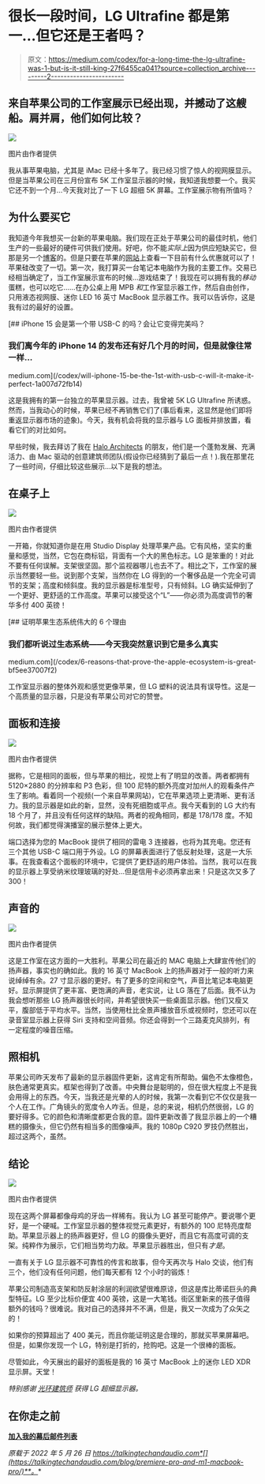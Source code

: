 # 很长一段时间，LG Ultrafine 都是第一…但它还是王者吗？

> 原文：<https://medium.com/codex/for-a-long-time-the-lg-ultrafine-was-1-but-is-it-still-king-27f6455ca041?source=collection_archive---------2----------------------->

## 来自苹果公司的工作室展示已经出现，并撼动了这艘船。肩并肩，他们如何比较？

![](img/17a16be3a0d62fe1c28d548ca361e6d5.png)

图片由作者提供

我从事苹果电脑，尤其是 iMac 已经十多年了。我已经习惯了惊人的视网膜显示。但是当苹果公司在三月份宣布 5K 工作室显示器的时候，我知道我想要一个。我买它还不到一个月…今天我对比了一下 LG 超细 5K 屏幕。工作室展示物有所值吗？

## 为什么要买它

我知道今年我想买一台新的苹果电脑。我们现在正处于苹果公司的最佳时机，他们生产的一些最好的硬件可供我们使用。好吧，你不能*实际上*因为供应短缺买它，但那是另一个[博客](/codex/the-closed-loop-system-f1b2ee23a151)的。但是只要在苹果的[网站](https://www.apple.com/uk/mac/)上查看一下目前有什么优惠就可以了！苹果硅改变了一切。第一次，我打算买一台笔记本电脑作为我的主要工作。交易已经相当确定了，当工作室展示宣布的时候…游戏结束了！我现在可以拥有我的*移动*蛋糕，也可以吃它……在办公桌上用 MPB *和*工作室显示器工作，然后自由创作，只用液态视网膜、迷你 LED 16 英寸 MacBook 显示器工作。我可以告诉你，这是我有过的最好的设置。

[](/codex/will-iphone-15-be-the-1st-with-usb-c-will-it-make-it-perfect-1a007d72fb14) [## iPhone 15 会是第一个带 USB-C 的吗？会让它变得完美吗？

### 我们离今年的 iPhone 14 的发布还有好几个月的时间，但是就像往常一样…

medium.com](/codex/will-iphone-15-be-the-1st-with-usb-c-will-it-make-it-perfect-1a007d72fb14) 

这是我拥有的第一台独立的苹果显示器。过去，我曾被 5K LG Ultrafine 所诱惑。然而，当我动心的时候，苹果已经不再销售它们了(事后看来，这显然是他们即将重返显示器市场的迹象)。今天，我有机会将我的显示器与 LG 面板并排放置，看看它们的对比如何。

早些时候，我去拜访了我在 [Halo Architects](https://www.haloarchitects.co.uk) 的朋友，他们是一个蓬勃发展、充满活力、由 Mac 驱动的创意建筑师团队(假设你已经猜到了最后一点！).我在那里花了一些时间，仔细比较这些展示…以下是我的想法。

## 在桌子上

![](img/08185f7d976b4847f23f74256edc4da1.png)

图片由作者提供

一开箱，你就知道你是在用 Studio Display 处理苹果产品。它有风格，坚实的重量和感觉，当然，它包在商标铝，背面有一个大的黑色标志。LG 是笨重的！对此不要有任何误解。支架很坚固。那个监视器哪儿也去不了。相比之下，工作室的展示当然要轻一些。说到那个支架，当然你在 LG 得到的一个奢侈品是一个完全可调节的支架；高度和倾斜度。我的显示器是标准型号，只有倾斜。LG 确实延伸到了一个更好、更舒适的工作高度。苹果可以接受这个“L”——你必须为高度调节的奢华多付 400 英镑！

[](/codex/6-reasons-that-prove-the-apple-ecosystem-is-great-bf5ee37007f2) [## 证明苹果生态系统伟大的 6 个理由

### 我们都听说过生态系统——今天我突然意识到它是多么真实

medium.com](/codex/6-reasons-that-prove-the-apple-ecosystem-is-great-bf5ee37007f2) 

工作室显示器的整体外观和感觉更像苹果，但 LG 塑料的说法具有误导性。这是一个高质量的显示器，只是没有苹果公司对它的赞誉。

## 面板和连接

![](img/24399ccd1630b8985a8b49f79b061d32.png)

图片由作者提供

据称，它是相同的面板，但与苹果的相比，视觉上有了明显的改善。两者都拥有 5120×2880 的分辨率和 P3 色彩，但 100 尼特的额外亮度对加州人的观看条件产生了影响。看着同一个视频(一个来自苹果网站)，它在苹果选项上更清晰、更有活力。我的显示器是如此的新，显然，没有死细胞或平点。我今天看到的 LG 大约有 18 个月了，并且没有任何这样的缺陷。两者的视角相同，都是 178/178 度。不知何故，我们都觉得演播室的展示整体上更大。

端口选择为您的 MacBook 提供了相同的雷电 3 连接器，也将为其充电。您还有三个其他 USB-C 端口用于外设。LG 的屏幕表面进行了低反射处理，这是一大乐事。在我查看这个面板的环境中，它提供了更舒适的用户体验。当然，我可以在我的显示器上享受纳米纹理玻璃的好处…但是信用卡必须再拿出来！只是这次又多了 300！

## 声音的

![](img/50586cf612b64cc4df79049f025d45ad.png)

图片由作者提供

这是工作室在这方面的一大胜利。苹果公司在最近的 MAC 电脑上大肆宣传他们的扬声器，事实也的确如此。我的 16 英寸 MacBook 上的扬声器对于一般的听力来说绰绰有余。27 寸显示器的更好。有了更多的空间和空气，声音比笔记本电脑更好。显示屏提供了更丰富、更饱满的声音，老实说，让 LG 落在了后面。我不认为我会想听那些 LG 扬声器很长时间，并希望很快买一些桌面显示器。他们又瘦又平，腹部低于平均水平。当然，当使用杜比全景声播放音乐或视频时，您还可以在录音室显示器上获得 Siri 支持和空间音频。你还会得到一个三路麦克风排列，有一定程度的噪音压缩。

## 照相机

苹果公司昨天发布了最新的显示器固件更新，这肯定有所帮助。偏色不太像橙色，肤色通常更真实。框架也得到了改善。中央舞台是聪明的，但在很大程度上不是我会用得上的东西。今天，当我还是光晕的人的时候，我第一次看到它不仅仅是我一个人在工作。广角镜头的宽度令人咋舌。但是，总的来说，相机仍然很弱，LG 的要好得多。它的颜色和清晰度都更合我的意。固件更新改善了我显示器上的一个糟糕的摄像头，但它仍然有相当多的图像噪声。我的 1080p C920 罗技仍然胜出，超过这两个，虽然。

## 结论

![](img/49e98e5cba383933838f772883bfacff.png)

图片由作者提供

现在这两个屏幕都像母鸡的牙齿一样稀有。我认为 LG 甚至可能停产。要说哪个更好，是一个硬喊。工作室显示器的整体视觉元素更好，有额外的 100 尼特亮度帮助。苹果显示器上的扬声器更好，但 LG 的摄像头更好，而且它有高度可调的支架。纯粹作为展示，它们相当势均力敌。苹果显示器胜出，但只有*才是*。

一直有关于 LG 显示器不可靠性的传言和故事，但今天再次与 Halo 交谈，他们有三个，他们没有任何问题，他们每天都有 12 个小时的锻炼！

苹果公司制造高支架和防反射涂层的利润欲望很难原谅，但这是库比蒂诺巨头的典型特征。LG 至少比标价便宜 400 英镑，这是一大笔钱。街区里新来的孩子值得额外的钱吗？很难说。我对自己的选择并不不满，但是，我又一次成为了众矢之的！

如果你的预算超出了 400 美元，而且你能证明这是合理的，那就买苹果屏幕吧。但是，如果你发现一个 LG，特别是打折的，抢购吧。这是一个很棒的面板。

尽管如此，今天展出的最好的面板是我的 16 英寸 MacBook 上的迷你 LED XDR 显示屏。天堂！

*特别感谢* [*光环建筑师*](https://www.haloarchitects.co.uk) *获得 LG 超细显示器。*

## 在你走之前

[**加入我的幕后邮件列表**](https://www.talkingtechandaudio.com)

*原载于 2022 年 5 月 26 日 https://talkingtechandaudio.com*[](https://talkingtechandaudio.com/blog/premiere-pro-and-m1-macbook-pro/)**。**